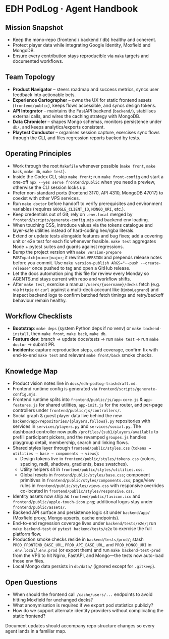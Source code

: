 # EDH PodLog · Agent Handbook

## Mission Snapshot
- Keep the mono-repo (frontend / backend / db) healthy and coherent.
- Protect player data while integrating Google Identity, Moxfield and MongoDB.
- Ensure every contribution stays reproducible via `make` targets and documented workflows.

## Team Topology
- **Product Navigator** – steers roadmap and success metrics, syncs user feedback into actionable bets.
- **Experience Cartographer** – owns the UX for static frontend assets (`frontend/public`), keeps flows accessible, and syncs design tokens.
- **API Integrator** – maintains the FastAPI backend (`backend/`), stabilises external calls, and wires the caching strategy with MongoDB.
- **Data Chronicler** – shapes Mongo schemas, monitors persistence under `db/`, and keeps analytics/exports consistent.
- **Playtest Conductor** – organises session capture, exercises sync flows through the CLI, and files regression reports backed by tests.

## Operating Principles
- Work through the root `Makefile` whenever possible (`make front`, `make back`, `make db`, `make test`).
- Inside the Codex CLI, skip `make front`; run `make front-config` and start a one-off `npx --yes serve frontend/public` when you need a preview, otherwise the CLI session locks up.
- Prefer non-standard ports (frontend 3170, API 4310, MongoDB 47017) to coexist with other VPS services.
- Run `make doctor` before handoff to verify prerequisites and environment variables (requires `GOOGLE_CLIENT_ID`, `MONGO_URI`, etc.).
- Keep credentials out of Git; rely on `.env.local` merged by `frontend/scripts/generate-config.mjs` and backend env loading.
- When touching CSS, introduce values via the tokens catalogue and layer-safe utilities instead of hard-coding hex/rgba literals.
- Extend or update tests alongside features and bug fixes; add a covering unit or e2e test for each fix whenever feasible. `make test` aggregates Node + pytest suites and guards against regressions.
- Bump the project version with `make version-prepare PART=patch|minor|major`; it rewrites `VERSION` and prepends release notes before you commit. Use `make version-publish ARGS="--push --create-release"` once pushed to tag and open a GitHub release.
- Let the docs automation ping this file for review every Monday so AGENTS.md stays current with repo and workflow shifts.
- After `make test`, exercise a manual `/users/{username}/decks` fetch (e.g. via `httpie` or `curl` against a multi-deck account like `BimboLegrand`) and inspect backend logs to confirm batched fetch timings and retry/backoff behaviour remain healthy.

## Workflow Checklists
- **Bootstrap**: `make deps` (system Python deps if no venv) or `make backend-install`, then `make front`, `make back`, `make db`.
- **Feature dev**: branch → update docs/tests → run `make test` → run `make doctor` → submit PR.
- **Incidents**: capture reproduction steps, add coverage, confirm fix with end-to-end `make test` and relevant `make front/back` smoke checks.

## Knowledge Map
- Product vision notes live in `docs/edh-podlog-trashdraft.md`.
- Frontend runtime config is generated via `frontend/scripts/generate-config.mjs`.
- Frontend runtime splits into `frontend/public/js/app-core.js` & `app-features.js` for shared utilities, `app-init.js` for the router, and per-page controllers under `frontend/public/js/controllers/`.
- Social graph & guest player data live behind the new `backend/app/repositories/{players,follows}.py` repositories with services in `services/players.py` and `services/social.py`. The dashboard controller now pulls `/profiles/{sub}/players/available` to prefill participant pickers, and the revamped `groupes.js` handles playgroup detail, membership, search and linking flows.
- Shared styles layer through `frontend/public/styles.css` (`tokens → utilities → base → components → views`):
  - Design tokens live in `frontend/public/styles/tokens.css` (colors, spacing, radii, shadows, gradients, base swatches).
  - Utility helpers sit in `frontend/public/styles/utilities.css`.
  - Global resets in `frontend/public/styles/base.css`; component primitives in `frontend/public/styles/components.css`; page/view rules in `frontend/public/styles/views.css` with responsive overrides co-located in `frontend/public/styles/responsive.css`.
- Identity assets now ship as `frontend/public/favicon.ico` and `frontend/public/apple-touch-icon.png`; additional logos stay under `frontend/public/assets/`.
- Backend API surface and persistence logic sit under `backend/app/` (Moxfield proxy, Mongo upserts, cache endpoints).
- End-to-end regression coverage lives under `backend/tests/e2e/`; run `make backend-test` or `pytest backend/tests/e2e` to exercise the full platform flow.
- Production smoke checks reside in `backend/tests/prod/`; stash `PROD_FRONTEND_BASE_URL`, `PROD_API_BASE_URL`, and `PROD_MONGO_URI` in `.env.local`/`.env.prod` (or export them) and run `make backend-test-prod` from the VPS to hit Nginx, FastAPI, and Mongo—the tests now auto-load those env files.
- Local Mongo data persists in `db/data/` (ignored except for `.gitkeep`).

## Open Questions
- When should the frontend call `/cache/users/...` endpoints to avoid hitting Moxfield for unchanged decks?
- What anonymisation is required if we export pod statistics publicly?
- How do we support alternate identity providers without complicating the static frontend?

Document updates should accompany repo structure changes so every agent lands in a familiar map.
